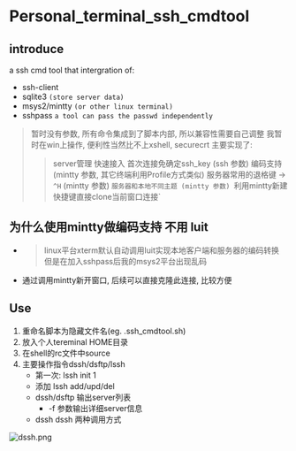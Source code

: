 # Personal_terminal_ssh_cmdtool

## introduce
a ssh cmd tool that intergration of:
* ssh-client
* sqlite3   `(store server data)`
* msys2/mintty    `(or other linux terminal)`
* sshpass   `a tool can pass the passwd independently`

> 暂时没有参数, 所有命令集成到了脚本内部, 所以兼容性需要自己调整
> 我暂时在win上操作, 便利性当然比不上xshell, securecrt
> 主要实现了:
> > server管理
> > 快速接入
> > 首次连接免确定ssh_key (ssh 参数)
> > 编码支持  (mintty 参数, 其它终端利用Profile方式类似)
> > 服务器常用的退格键 -> `^H` (mintty 参数)
> > `服务器和本地不同主题 (mintty 参数)
> > `利用mintty新建快捷键直接clone当前窗口连接`

## 为什么使用mintty做编码支持 不用 luit
* > linux平台xterm默认自动调用luit实现本地客户端和服务器的编码转换
  > 但是在加入sshpass后我的msys2平台出现乱码
* 通过调用mintty新开窗口, 后续可以直接克隆此连接, 比较方便


## Use
1. 重命名脚本为隐藏文件名(eg. .ssh_cmdtool.sh)
2. 放入个人tereminal HOME目录
3. 在shell的rc文件中source
4. 主要操作指令dssh/dsftp/lssh
    * 第一次: lssh init 1
    * 添加 lssh add/upd/del
    * dssh/dsftp 输出server列表
        * -f 参数输出详细server信息
    * dssh <id>   dssh <alias> 两种调用方式


![dssh.png](dssh)
